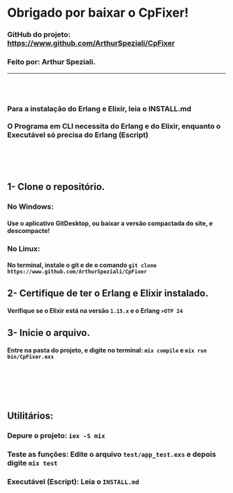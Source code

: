 # Obrigado por baixar o CpFixer! 
### GitHub do projeto: https://www.github.com/ArthurSpeziali/CpFixer
### Feito por: Arthur Speziali.

---

<br><br>
### Para a instalação do Erlang e Elixir, leia o INSTALL.md<br><br>O Programa em CLI necessita do Erlang e do Elixir, enquanto o Executável só precisa do Erlang (Escript)
<br><br><br>

## 1- Clone o repositório.
### No Windows:
#### Use o aplicativo GitDesktop, ou baixar a versão compactada do site, e descompacte!

### No Linux:
#### No terminal, instale o git e de o comando `git clone https://www.github.com/ArthurSpeziali/CpFixer`

## 2- Certifique de ter o Erlang e Elixir instalado.
#### Verifique se o Elixir está na versão `1.15.x` e o Erlang `>OTP 24`

## 3- Inicie o arquivo.
#### Entre na pasta do projeto, e digite no terminal: `mix compile` e `mix run bin/CpFixer.exs`

<br><br><br><br>

## Utilitários:

### Depure o projeto: `iex -S mix`
### Teste as funções: Edite o arquivo `test/app_test.exs` e depois digite `mix test`
### Executável (Escript): Leia o `INSTALL.md`
